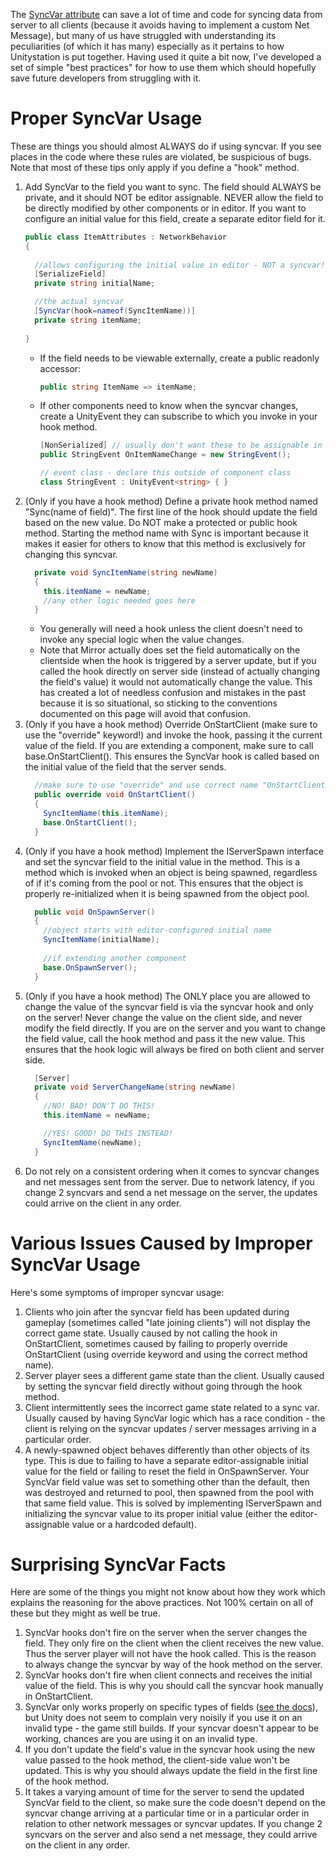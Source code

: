 The [SyncVar attribute](https://mirror-networking.com/docs/Guides/Sync/SyncVars.html) can save a lot of time and code for syncing data from server to all clients (because it avoids having to implement a custom Net Message), but many of us have struggled with understanding its peculiarities (of which it has many) especially as it pertains to how Unitystation is put together. Having used it quite a bit now, I've developed a set of simple "best practices" for how to use them which should hopefully save future developers from struggling with it.

# Proper SyncVar Usage
These are things you should almost ALWAYS do if using syncvar. If you see places in the code where these rules are violated, be suspicious of bugs. Note that most of these tips only apply if you define a "hook" method.

1. Add SyncVar to the field you want to sync. The field should ALWAYS be private, and it should NOT be editor assignable. NEVER allow the field to be directly modified by other components or in editor. If you want to configure an initial value for this field, create a separate editor field for it.
    ```csharp
    public class ItemAttributes : NetworkBehavior
    {
      
      //allows configuring the initial value in editor - NOT a syncvar!
      [SerializeField]
      private string initialName;    

      //the actual syncvar
      [SyncVar(hook=nameof(SyncItemName))]
      private string itemName;
      
    }
    ```
    * If the field needs to be viewable externally, create a public readonly accessor:
        ```csharp
        public string ItemName => itemName;
        ```
    * If other components need to know when the syncvar changes, create a UnityEvent they can subscribe to which you invoke in your hook method.
        ```csharp
        [NonSerialized] // usually don't want these to be assignable in editor
        public StringEvent OnItemNameChange = new StringEvent();
        
        // event class - declare this outside of component class
        class StringEvent : UnityEvent<string> { }
        ```
2. (Only if you have a hook method) Define a private hook method named "Sync(name of field)". The first line of the hook should update the field based on the new value. Do NOT make a protected or public hook method. Starting the method name with Sync is important because it makes it easier for others to know that this method is exclusively for changing this syncvar.
    ```csharp
      private void SyncItemName(string newName)
      {
        this.itemName = newName;
        //any other logic needed goes here
      }
    ```
    * You generally will need a hook unless the client doesn't need to invoke any special logic when the value changes.
    * Note that Mirror actually does set the field automatically on the clientside when the hook is triggered by a server update, but if you called the hook directly on server side (instead of actually changing the field's value) it would not automatically change the value. This has created a lot of needless confusion and mistakes in the past because it is so situational, so sticking to the conventions documented on this page will avoid that confusion.
3. (Only if you have a hook method) Override OnStartClient (make sure to use the "override" keyword!) and invoke the hook, passing it the current value of the field. If you are extending a component, make sure to call base.OnStartClient(). This ensures the SyncVar hook is called based on the initial value of the field that the server sends.
    ```csharp
      //make sure to use "override" and use correct name "OnStartClient"
      public override void OnStartClient()
      {
        SyncItemName(this.itemName);
        base.OnStartClient();
      }
    ```
5. (Only if you have a hook method) Implement the IServerSpawn interface and set the syncvar field to the initial value in the method. This is a method which is invoked when an object is being spawned, regardless of if it's coming from the pool or not. This ensures that the object is properly re-initialized when it is being spawned from the object pool.
    ```csharp
      public void OnSpawnServer()
      {
        //object starts with editor-configured initial name
        SyncItemName(initialName);
        
        //if extending another component
        base.OnSpawnServer();
      }
    ```
5. (Only if you have a hook method) The ONLY place you are allowed to change the value of the syncvar field is via the syncvar hook and only on the server! Never change the value on the client side, and never modify the field directly. If you are on the server and you want to change the field value, call the hook method and pass it the new value. This ensures that the hook logic will always be fired on both client and server side.
    ```csharp
      [Server]
      private void ServerChangeName(string newName)
      {
        //NO! BAD! DON'T DO THIS!
        this.itemName = newName;

        //YES! GOOD! DO THIS INSTEAD!
        SyncItemName(newName);
      }
    ```
6. Do not rely on a consistent ordering when it comes to syncvar changes and net messages sent from the server. Due to network latency, if you change 2 syncvars and send a net message on the server, the updates could arrive on the client in any order.

# Various Issues Caused by Improper SyncVar Usage
Here's some symptoms of improper syncvar usage:
1. Clients who join after the syncvar field has been updated during gameplay (sometimes called "late joining clients") will not display the correct game state. Usually caused by not calling the hook in OnStartClient, sometimes caused by failing to properly override OnStartClient (using override keyword and using the correct method name).
2. Server player sees a different game state than the client. Usually caused by setting the syncvar field directly without going through the hook method.
3. Client intermittently sees the incorrect game state related to a sync var. Usually caused by having SyncVar logic which has a race condition - the client is relying on the syncvar updates / server messages arriving in a particular order.
4. A newly-spawned object behaves differently than other objects of its type. This is due to failing to have a separate editor-assignable initial value for the field or failing to reset the field in OnSpawnServer. Your SyncVar field value was set to something other than the default, then was destroyed and returned to pool, then spawned from the pool with that same field value. This is solved by implementing IServerSpawn and initializing the syncvar value to its proper initial value (either the editor-assignable value or a hardcoded default).

# Surprising SyncVar Facts
Here are some of the things you might not know about how they work which explains the reasoning for the above practices. Not 100% certain on all of these but they might as well be true.
1. SyncVar hooks don't fire on the server when the server changes the field. They only fire on the client when the client receives the new value. Thus the server player will not have the hook called. This is the reason to always change the syncvar by way of the hook method on the server.
2. SyncVar hooks don't fire when client connects and receives the initial value of the field. This is why you should call the syncvar hook manually in OnStartClient.
3. SyncVar only works properly on specific types of fields ([see the docs](https://docs.unity3d.com/Manual/UNetStateSync.html)), but Unity does not seem to complain very noisily if you use it on an invalid type - the game still builds. If your syncvar doesn't appear to be working, chances are you are using it on an invalid type.
4. If you don't update the field's value in the syncvar hook using the new value passed to the hook method, the client-side value won't be updated. This is why you should always update the field in the first line of the hook method.
5. It takes a varying amount of time for the server to send the updated SyncVar field to the client, so make sure the code doesn't depend on the syncvar change arriving at a particular time or in a particular order in relation to other network messages or syncvar updates. If you change 2 syncvars on the server and also send a net message, they could arrive on the client in any order.